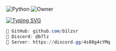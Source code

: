 ![Python](https://img.shields.io/badge/-Python-3776AB?style=for-the-badge&logo=python&logoColor=white)
![Owner](https://img.shields.io/badge/-Owner-blue?style=for-the-badge)

[![Typing SVG](https://readme-typing-svg.herokuapp.com?font=Silkscreen&duration=8000&pause=&color=F7F7F7&random=true&width=435&lines=src+%7C+)](https://git.io/typing-svg)

```powershell
👤 GitHub: github.com/b1lzsr
💬 Discord: @b7lz
🔗 Server: https://discord.gg/4s88g4cYMq
